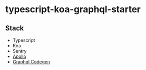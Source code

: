 # typescript-koa-graphql-starter

## Stack

- Typescript
- Koa
- Sentry
- [Apollo](https://www.apollographql.com/)
- [Graphql Codegen](https://graphql-code-generator.com/)
